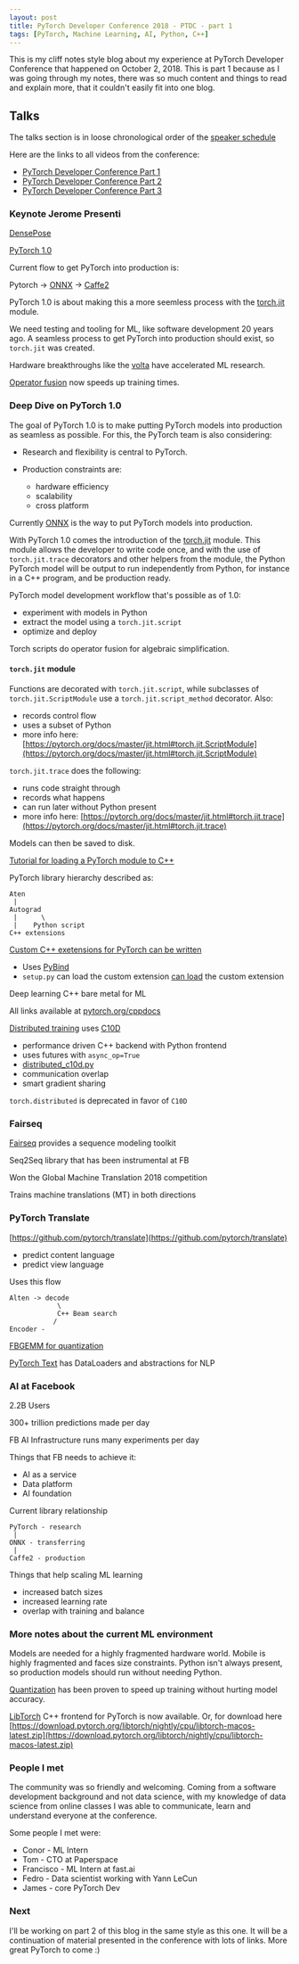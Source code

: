 ```yaml
---
layout: post
title: PyTorch Developer Conference 2018 - PTDC - part 1
tags: [PyTorch, Machine Learning, AI, Python, C++]
---
```


This is my cliff notes style blog about my experience at PyTorch Developer Conference that happened on October 2, 2018. This is part 1 because as I was going through my notes, there was so much content and things to read and explain more, that it couldn't easily fit into one blog.

## Talks

The talks section is in loose chronological order of the [speaker schedule](https://pytorch.fbreg.com/schedule)

Here are the links to all videos from the conference:

- [PyTorch Developer Conference Part 1](https://youtu.be/JVT4XvixNvs)
- [PyTorch Developer Conference Part 2](https://youtu.be/8881p8p3Guk)
- [PyTorch Developer Conference Part 3](https://youtu.be/KJAnSyB6mME)


### Keynote Jerome Presenti

[DensePose](http://densepose.org/)

[PyTorch 1.0](https://hackernoon.com/pytorch-1-0-468332ba5163)

Current flow to get PyTorch into production is:

Pytorch -> [ONNX](https://pytorch.org/docs/stable/onnx.html) -> [Caffe2](https://caffe2.ai/)

PyTorch 1.0 is about making this a more seemless process with the [torch.jit](https://pytorch.org/docs/master/jit.html) module. 

We need testing and tooling for ML, like software development 20 years ago. A seamless process to get PyTorch into production should exist, so `torch.jit` was created.

Hardware breakthroughs like the [volta](https://www.nvidia.com/en-us/data-center/volta-gpu-architecture/) have accelerated ML research.

[Operator fusion](https://arxiv.org/pdf/1801.00829.pdf) now speeds up training times.

### Deep Dive on PyTorch 1.0

The goal of PyTorch 1.0 is to make putting PyTorch models into production as seamless as possible. For this, the PyTorch team is also considering:

- Research and flexibility is central to PyTorch.

- Production constraints are:

    - hardware efficiency
    - scalability
    - cross platform

Currently [ONNX](https://pytorch.org/docs/stable/onnx.html) is the way to put PyTorch models into production.

With PyTorch 1.0 comes the introduction of the [torch.jit](https://pytorch.org/docs/master/jit.html) module. This module allows the developer to write code once, and with the use of `torch.jit.trace` decorators and other helpers from the module, the Python PyTorch model will be output to run independently from Python, for instance in a C++ program, and be production ready.

PyTorch model development workflow that's possible as of 1.0:

- experiment with models in Python
- extract the model using a `torch.jit.script`
- optimize and deploy

Torch scripts do operator fusion for algebraic simplification.

#### `torch.jit` module

Functions are decorated with `torch.jit.script`, while subclasses of `torch.jit.ScriptModule` use a `torch.jit.script_method` decorator. Also:

- records control flow
- uses a subset of Python
- more info here: [https://pytorch.org/docs/master/jit.html#torch.jit.ScriptModule](https://pytorch.org/docs/master/jit.html#torch.jit.ScriptModule)

`torch.jit.trace` does the following:

- runs code straight through
- records what happens
- can run later without Python present
- more info here: [https://pytorch.org/docs/master/jit.html#torch.jit.trace](https://pytorch.org/docs/master/jit.html#torch.jit.trace)

Models can then be saved to disk.

[Tutorial for loading a PyTorch module to C++](https://pytorch.org/tutorials/advanced/cpp_export.html)

PyTorch library hierarchy described as:

```
Aten
 | 
Autograd
 |      \
 |    Python script
C++ extensions
```

[Custom C++ exetensions for PyTorch can be written](https://pytorch.org/tutorials/advanced/cpp_extension.html)

- Uses [PyBind](https://github.com/pybind/pybind11)
- `setup.py` can load the custom extension [can load](https://pytorch.org/tutorials/advanced/cpp_extension.html#building-with-setuptools) the custom extension

Deep learning C++ bare metal for ML

All links available at [pytorch.org/cppdocs](https://pytorch.org/cppdocs/)

[Distributed training](https://pytorch.org/tutorials/intermediate/dist_tuto.html) uses [C10D](https://github.com/pytorch/pytorch/tree/master/torch/csrc/distributed/c10d)

- performance driven C++ backend with Python frontend
- uses futures with `async_op=True`
- [distributed_c10d.py](https://github.com/pytorch/pytorch/blob/dfa03e94ebf24b12e889f749c481ed687441cf75/torch/distributed/distributed_c10d.py)
- communication overlap
- smart gradient sharing

`torch.distributed` is deprecated in favor of `C10D`

### Fairseq

[Fairseq](https://github.com/pytorch/fairseq) provides a sequence modeling toolkit

Seq2Seq library that has been instrumental at FB

Won the Global Machine Translation 2018 competition

Trains machine translations (MT) in both directions

### PyTorch Translate

[https://github.com/pytorch/translate](https://github.com/pytorch/translate)

- predict content language
- predict view language

Uses this flow

```
Alten -> decode
            \
            C++ Beam search
           /
Encoder -
```

[FBGEMM for quantization](https://code.fb.com/ai-research/rosetta-understanding-text-in-images-and-videos-with-machine-learning/)

[PyTorch Text](https://github.com/pytorch/text) has DataLoaders and abstractions for NLP

### AI at Facebook

2.2B Users

300+ trillion predictions made per day

FB AI Infrastructure runs many experiments per day

Things that FB needs to achieve it:

- AI as a service
- Data platform
- AI foundation

Current library relationship

```
PyTorch - research
 |
ONNX - transferring
 |
Caffe2 - production
```

Things that help scaling ML learning

- increased batch sizes
- increased learning rate
- overlap with training and balance

### More notes about the current ML environment

Models are needed for a highly fragmented hardware world. Mobile is highly fragmented and faces size constraints. Python isn't always present, so production models should run without needing Python.

[Quantization](https://arxiv.org/abs/1806.08342) has been proven to speed up training without hurting model accuracy.

[LibTorch](https://anaconda.org/anaconda/libtorch) C++ frontend for PyTorch is now available.  Or, for download here [https://download.pytorch.org/libtorch/nightly/cpu/libtorch-macos-latest.zip](https://download.pytorch.org/libtorch/nightly/cpu/libtorch-macos-latest.zip)


### People I met

The community was so friendly and welcoming. Coming from a software development background and not data science, with my knowledge of data science from online classes I was able to communicate, learn and understand everyone at the conference.

Some people I met were:

- Conor - ML Intern
- Tom - CTO at Paperspace
- Francisco - ML Intern at fast.ai
- Fedro - Data scientist working with Yann LeCun
- James - core PyTorch Dev

### Next

I'll be working on part 2 of this blog in the same style as this one. It will be a continuation of material presented in the conference with lots of links. More great PyTorch to come :)
